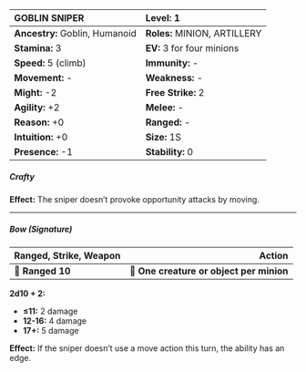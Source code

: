 | **GOBLIN SNIPER**                        | **Level:** 1                             |
|:-----------------------------------------|:-----------------------------------------|
| **Ancestry:** Goblin, Humanoid           | **Roles:** MINION, ARTILLERY             |
| **Stamina:** 3                           | **EV:** 3 for four minions               |
| **Speed:** 5 (climb)                     | **Immunity:** -                          |
| **Movement:** -                          | **Weakness:** -                          |
| **Might:** -2                            | **Free Strike:** 2                       |
| **Agility:** +2                          | **Melee:** -                             |
| **Reason:** +0                           | **Ranged:** -                            |
| **Intuition:** +0                        | **Size:** 1S                             |
| **Presence:** -1                         | **Stability:** 0                         |

##### Crafty

**Effect:** The sniper doesn’t provoke opportunity attacks by moving.

---

##### **Bow (Signature)**

| **Ranged, Strike, Weapon** |                               **Action** |
| -------------------------- | ----------------------------------------:|
| **📏 Ranged 10**           | **🎯 One creature or object per minion** |

**2d10 + 2:**
- **≤11:** 2 damage
- **12-16:** 4 damage
- **17+:** 5 damage

**Effect:** If the sniper doesn’t use a move action this turn, the ability has an edge.
